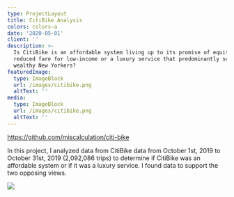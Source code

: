 ```yaml
---
type: ProjectLayout
title: CitiBike Analysis
colors: colors-a
date: '2020-05-01'
client: ''
description: >-
  Is CitiBike is an affordable system living up to its promise of equity with
  reduced fare for low-income or a luxury service that predominantly serves
  wealthy New Yorkers?
featuredImage:
  type: ImageBlock
  url: /images/citibike.png
  altText: ''
media:
  type: ImageBlock
  url: /images/citibike.png
  altText: ''
---
```

<https://github.com/miscalculation/citi-bike>

In this project, I analyzed data from CitiBike data from October 1st, 2019 to October 31st, 2019 (2,092,086 trips) to determine if CitiBike was an affordable system or if it was a luxury service. I found data to support the two opposing views.

![](/images/CitiBike_Map.png)
